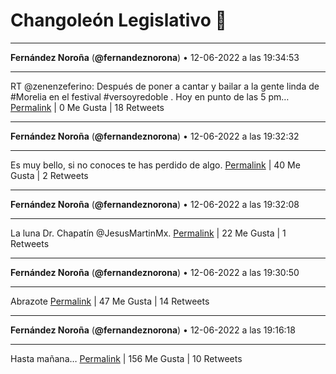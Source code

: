 # Changoleón Legislativo 🙈
*****
**Fernández Noroña** (**@fernandeznorona**) • 12-06-2022 a las 19:34:53
*****
RT @zenenzeferino: Después de poner a cantar y bailar a la gente linda de #Morelia en el festival #versoyredoble .
Hoy en punto de las 5 pm…
[Permalink](https://twitter.com/fernandeznorona/status/1536190343141421057) | 0 Me Gusta | 18 Retweets
*****
**Fernández Noroña** (**@fernandeznorona**) • 12-06-2022 a las 19:32:32
*****
Es muy bello, si no conoces te has perdido de algo.
[Permalink](https://twitter.com/fernandeznorona/status/1536189752168222721) | 40 Me Gusta | 2 Retweets
*****
**Fernández Noroña** (**@fernandeznorona**) • 12-06-2022 a las 19:32:08
*****
La luna Dr. Chapatín @JesusMartinMx.
[Permalink](https://twitter.com/fernandeznorona/status/1536189650355646470) | 22 Me Gusta | 1 Retweets
*****
**Fernández Noroña** (**@fernandeznorona**) • 12-06-2022 a las 19:30:50
*****
Abrazote
[Permalink](https://twitter.com/fernandeznorona/status/1536189323627749376) | 47 Me Gusta | 14 Retweets
*****
**Fernández Noroña** (**@fernandeznorona**) • 12-06-2022 a las 19:16:18
*****
Hasta mañana…
[Permalink](https://twitter.com/fernandeznorona/status/1536185664693080065) | 156 Me Gusta | 10 Retweets